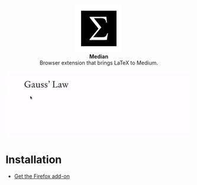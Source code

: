 <p align="center">
  <img src="./src/icons/icon128.png">
  <br />
  <strong>Median</strong>
  <br />
  <span>Browser extension that brings LaTeX to Medium.</span>
</p>

![Median demo](./assets/demo.gif)

# Installation

- [Get the Firefox add-on](https://addons.mozilla.org/en-US/firefox/addon/median/)
